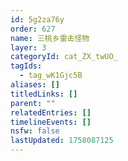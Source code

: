 ```yaml
---
id: 5g2za76y
order: 627
name: 三桃乡雷击怪物
layer: 3
categoryId: cat_ZX_twUO_
tagIds:
  - tag_wK1Gjc5B
aliases: []
titledLinks: []
parent: ""
relatedEntries: []
timelineEvents: []
nsfw: false
lastUpdated: 1758087125
---
```


